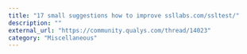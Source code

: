 ```yaml
---
title: "17 small suggestions how to improve ssllabs.com/ssltest/"
description: ""
external_url: "https://community.qualys.com/thread/14023"
category: "Miscellaneous"
---
```

